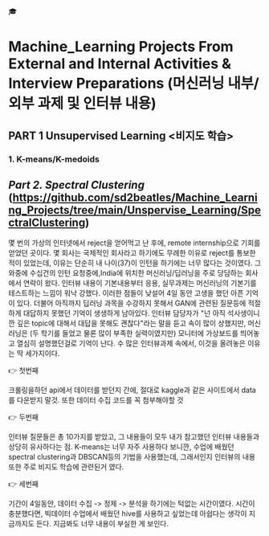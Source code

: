 :mortar_board:  

# Machine_Learning Projects From External and Internal Activities & Interview Preparations (머신러닝 내부/외부 과제 및 인터뷰 내용)



## PART 1 Unsupervised Learning <비지도 학습>

### 1. K-means/K-medoids 



## _Part 2. Spectral Clustering_ (https://github.com/sd2beatles/Machine_Learning_Projects/tree/main/Unspervise_Learning/SpectralClustering)

<KOR> 몇 번의 가상의 인터넷에서 reject을 얻어먹고 난 후에, remote internship으로 기회를 얻었던 곳이다. 몇 회사는 국제적인 회사라고 하기에도 무례한 이유로 reject를  통보한적이 있었는데, 이유는 단순히 내 나이(37)이 인턴을 하기에는 너무 많다는 것이였다. 그 와중에 수십건의 인턴 요청중에,India에 위치한 머신러닝/딥러닝을 주로 당담하는 회사에서 연락이 왔다. 인터뷰 내용이 기본내용부터 응용, 실무과제는 머신러닝의 기본기를 테스트하는 느낌이 워낙 강했다. 이러한 점들이 낮설어 4일 동안 고생을 했던 아픈 기억이 있다. 더불어 아직까지 딥러닝 과목을 수강하지 못해서 GAN에 관련된 질문등에 적절하게 대답하지 못했던 기억이 생생하게 남아있다. 인터뷰 담당자가 "넌 아직 석사생이니깐 깊은 topic에 대해서 대답을 못해도 괜찮다"라는 말을 듣고 속이 많이 상했지만, 머신러닝은 (두 학기를 들었고 물론 많이 부족한 실력이였지만)  모니터에 가상보드를 띄어놓고 열심히 설명했던걸로 기억이 난다. 수 많은 인터뷰과제 속에서, 이것을 올려놓은 이유는 딱 세가지이다. 
  
  :point_right: 첫번째 
  
  크롤링을하던 api에서 데이터를 받던지 간에, 절대로 kaggle과 같은 사이트에서 data를 다운받지 말것. 또한 데이터 수집 코드를 꼭 첨부해야할 것
   
  :point_right: 두번째
  
  인터뷰 질문들은 총 10가지를 받았고, 그 내용들이 모두 내가 참고했던 인터뷰 내용들과 상당히 유사하다는 점. K-means는 너무 자주 사용하다 보니깐, 
  수업에 배웠던 spectral clustering과 DBSCAN등의 기법을 사용했는데, 그래서인지 인터뷰의 내용 또한 주로 비지도 학습에 관련된거 였다. 
 
  
  :point_right: 세번째
  
  기간이 4일동안, 데이터 수집 -> 정제 -> 분석을 하기에는 턱없는 시간이였다. 시간이 충분했다면, 빅데이터 수업에서 배웠던 hive를 사용하고 싶었는데
  아쉽다는 생각이 지금까지도 든다. 지금봐도 너무 내용이 부실한 게 보인다. 
